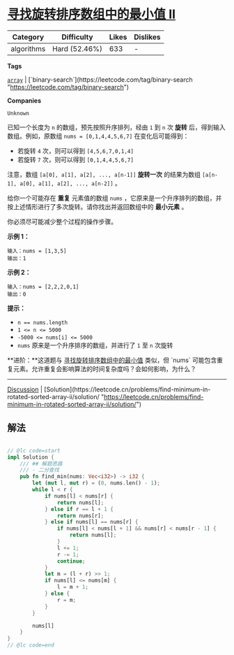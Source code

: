 # [寻找旋转排序数组中的最小值 II](https://leetcode.cn/problems/find-minimum-in-rotated-sorted-array-ii/description/ "https://leetcode.cn/problems/find-minimum-in-rotated-sorted-array-ii/description/")

| Category   | Difficulty    | Likes | Dislikes |
| ---------- | ------------- | ----- | -------- |
| algorithms | Hard (52.46%) | 633   | -        |

**Tags**

[`array`](https://leetcode.com/tag/array "https://leetcode.com/tag/array") | [`binary-search`](https://leetcode.com/tag/binary-search "https://leetcode.com/tag/binary-search")

**Companies**

`Unknown`

已知一个长度为 `n` 的数组，预先按照升序排列，经由 `1` 到 `n` 次 **旋转** 后，得到输入数组。例如，原数组 `nums = [0,1,4,4,5,6,7]` 在变化后可能得到：

- 若旋转 `4` 次，则可以得到 `[4,5,6,7,0,1,4]`
- 若旋转 `7` 次，则可以得到 `[0,1,4,4,5,6,7]`

注意，数组 `[a[0], a[1], a[2], ..., a[n-1]]` **旋转一次** 的结果为数组 `[a[n-1], a[0], a[1], a[2], ..., a[n-2]]` 。

给你一个可能存在 **重复** 元素值的数组 `nums` ，它原来是一个升序排列的数组，并按上述情形进行了多次旋转。请你找出并返回数组中的 **最小元素** 。

你必须尽可能减少整个过程的操作步骤。

**示例 1：**

```
输入：nums = [1,3,5]
输出：1
```

**示例 2：**

```
输入：nums = [2,2,2,0,1]
输出：0
```

**提示：**

- `n == nums.length`
- `1 <= n <= 5000`
- `-5000 <= nums[i] <= 5000`
- `nums` 原来是一个升序排序的数组，并进行了 `1` 至 `n` 次旋转

**进阶：**这道题与 [寻找旋转排序数组中的最小值](https://leetcode-cn.com/problems/find-minimum-in-rotated-sorted-array/description/ "https://leetcode-cn.com/problems/find-minimum-in-rotated-sorted-array/description/") 类似，但 `nums` 可能包含重复元素。允许重复会影响算法的时间复杂度吗？会如何影响，为什么？

---

[Discussion](https://leetcode.cn/problems/find-minimum-in-rotated-sorted-array-ii/comments/ "https://leetcode.cn/problems/find-minimum-in-rotated-sorted-array-ii/comments/") | [Solution](https://leetcode.cn/problems/find-minimum-in-rotated-sorted-array-ii/solution/ "https://leetcode.cn/problems/find-minimum-in-rotated-sorted-array-ii/solution/")

## 解法

```rust

// @lc code=start
impl Solution {
    /// ## 解题思路
    /// - 二分查找
    pub fn find_min(nums: Vec<i32>) -> i32 {
        let (mut l, mut r) = (0, nums.len() - 1);
        while l < r {
            if nums[l] < nums[r] {
                return nums[l];
            } else if r == l + 1 {
                return nums[r];
            } else if nums[l] == nums[r] {
                if nums[l] < nums[l + 1] && nums[r] < nums[r - 1] {
                    return nums[l];
                }
                l += 1;
                r -= 1;
                continue;
            }
            let m = (l + r) >> 1;
            if nums[l] <= nums[m] {
                l = m + 1;
            } else {
                r = m;
            }
        }

        nums[l]
    }
}
// @lc code=end
```


